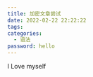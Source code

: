 ```yaml
---
title: 加密文章尝试
date: 2022-02-22 22:22:22
tags:
categories:
  - 语法
password: hello
---
```


I Love myself